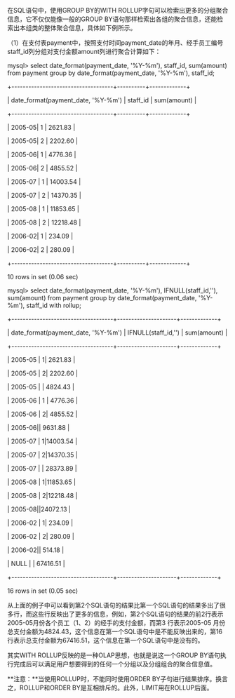 

在SQL语句中，使用GROUP BY的WITH ROLLUP字句可以检索出更多的分组聚合信息，它不仅仅能像一般的GROUP BY语句那样检索出各组的聚合信息，还能检索出本组类的整体聚合信息，具体如下例所示。

（1）在支付表payment中，按照支付时间payment_date的年月、经手员工编号staff_id列分组对支付金额amount列进行聚合计算如下：

mysql> select date_format(payment_date, '%Y-%m'), staff_id, sum(amount) from payment group by date_format(payment_date, '%Y-%m'), staff_id;

+------------------------------------+----------+-------------+

| date_format(payment_date, '%Y-%m') | staff_id | sum(amount) |

+------------------------------------+----------+-------------+

| 2005-05| 1 | 2621.83 |

| 2005-05| 2 | 2202.60 |

| 2005-06| 1 | 4776.36 |

| 2005-06| 2 | 4855.52 |

| 2005-07 | 1 | 14003.54 |

| 2005-07 | 2 | 14370.35 |

| 2005-08 | 1 | 11853.65 |

| 2005-08 | 2 | 12218.48 |

| 2006-02| 1 | 234.09 |

| 2006-02| 2 | 280.09 |

+------------------------------------+----------+-------------+

10 rows in set (0.06 sec)

mysql> select date_format(payment_date, '%Y-%m'), IFNULL(staff_id,''), sum(amount) from payment group by date_format(payment_date, '%Y-%m'), staff_id with rollup;

+------------------------------------+---------------------+-------------+

| date_format(payment_date, '%Y-%m') | IFNULL(staff_id,'') | sum(amount) |

+------------------------------------+---------------------+-------------+

| 2005-05 | 1| 2621.83 |

| 2005-05 | 2| 2202.60 |

| 2005-05 | | 4824.43 |

| 2005-06 | 1 | 4776.36 |

| 2005-06 | 2| 4855.52 |

| 2005-06|| 9631.88 |

| 2005-07 | 1|14003.54 |

| 2005-07 | 2|14370.35 |

| 2005-07 | | 28373.89 |

| 2005-08 | 1|11853.65 |

| 2005-08 | 2|12218.48 |

| 2005-08||24072.13 |

| 2006-02 | 1| 234.09 |

| 2006-02 | 2| 280.09 |

| 2006-02|| 514.18 |

| NULL | | 67416.51 |

+------------------------------------+---------------------+-------------+

16 rows in set (0.05 sec)

从上面的例子中可以看到第2个SQL语句的结果比第一个SQL语句的结果多出了很多行，而这些行反映出了更多的信息，例如，第2个SQL语句的结果的前2行表示2005-05月份各个员工（1、2）的经手的支付金额，而第3 行表示2005-05 月份总支付金额为4824.43，这个信息在第一个SQL语句中是不能反映出来的，第16行表示总支付金额为67416.51，这个信息在第一个SQL语句中是没有的。

其实WITH ROLLUP反映的是一种OLAP思想，也就是说这一个GROUP BY语句执行完成后可以满足用户想要得到的任何一个分组以及分组组合的聚合信息值。

**注意：**当使用ROLLUP时，不能同时使用ORDER BY子句进行结果排序。换言之，ROLLUP和ORDER BY是互相排斥的。此外，LIMIT用在ROLLUP后面。



